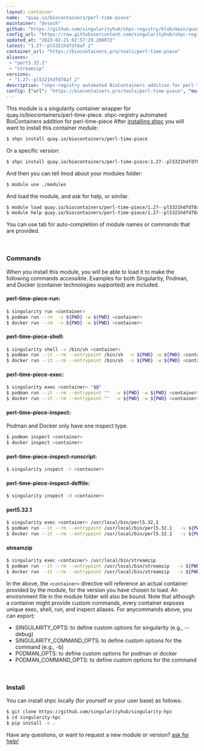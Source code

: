 ```yaml
---
layout: container
name:  "quay.io/biocontainers/perl-time-piece"
maintainer: "@vsoch"
github: "https://github.com/singularityhub/shpc-registry/blob/main/quay.io/biocontainers/perl-time-piece/container.yaml"
config_url: "https://raw.githubusercontent.com/singularityhub/shpc-registry/main/quay.io/biocontainers/perl-time-piece/container.yaml"
updated_at: "2023-02-21 02:57:29.266072"
latest: "1.27--pl5321hdfd78af_2"
container_url: "https://biocontainers.pro/tools/perl-time-piece"
aliases:
 - "perl5.32.1"
 - "streamzip"
versions:
 - "1.27--pl5321hdfd78af_2"
description: "shpc-registry automated BioContainers addition for perl-time-piece"
config: {"url": "https://biocontainers.pro/tools/perl-time-piece", "maintainer": "@vsoch", "description": "shpc-registry automated BioContainers addition for perl-time-piece", "latest": {"1.27--pl5321hdfd78af_2": "sha256:bddc8a19822f199f6af0c4236de68305c6132bcf5b9b45b908e8e0d1f90d38a9"}, "tags": {"1.27--pl5321hdfd78af_2": "sha256:bddc8a19822f199f6af0c4236de68305c6132bcf5b9b45b908e8e0d1f90d38a9"}, "docker": "quay.io/biocontainers/perl-time-piece", "aliases": {"perl5.32.1": "/usr/local/bin/perl5.32.1", "streamzip": "/usr/local/bin/streamzip"}}
---
```


This module is a singularity container wrapper for quay.io/biocontainers/perl-time-piece.
shpc-registry automated BioContainers addition for perl-time-piece
After [installing shpc](#install) you will want to install this container module:


```bash
$ shpc install quay.io/biocontainers/perl-time-piece
```

Or a specific version:

```bash
$ shpc install quay.io/biocontainers/perl-time-piece:1.27--pl5321hdfd78af_2
```

And then you can tell lmod about your modules folder:

```bash
$ module use ./modules
```

And load the module, and ask for help, or similar.

```bash
$ module load quay.io/biocontainers/perl-time-piece/1.27--pl5321hdfd78af_2
$ module help quay.io/biocontainers/perl-time-piece/1.27--pl5321hdfd78af_2
```

You can use tab for auto-completion of module names or commands that are provided.

<br>

### Commands

When you install this module, you will be able to load it to make the following commands accessible.
Examples for both Singularity, Podman, and Docker (container technologies supported) are included.

#### perl-time-piece-run:

```bash
$ singularity run <container>
$ podman run --rm  -v ${PWD} -w ${PWD} <container>
$ docker run --rm  -v ${PWD} -w ${PWD} <container>
```

#### perl-time-piece-shell:

```bash
$ singularity shell -s /bin/sh <container>
$ podman run --it --rm --entrypoint /bin/sh  -v ${PWD} -w ${PWD} <container>
$ docker run --it --rm --entrypoint /bin/sh  -v ${PWD} -w ${PWD} <container>
```

#### perl-time-piece-exec:

```bash
$ singularity exec <container> "$@"
$ podman run --it --rm --entrypoint ""  -v ${PWD} -w ${PWD} <container> "$@"
$ docker run --it --rm --entrypoint ""  -v ${PWD} -w ${PWD} <container> "$@"
```

#### perl-time-piece-inspect:

Podman and Docker only have one inspect type.

```bash
$ podman inspect <container>
$ docker inspect <container>
```

#### perl-time-piece-inspect-runscript:

```bash
$ singularity inspect -r <container>
```

#### perl-time-piece-inspect-deffile:

```bash
$ singularity inspect -d <container>
```


#### perl5.32.1

```bash
$ singularity exec <container> /usr/local/bin/perl5.32.1
$ podman run --it --rm --entrypoint /usr/local/bin/perl5.32.1   -v ${PWD} -w ${PWD} <container> -c " $@"
$ docker run --it --rm --entrypoint /usr/local/bin/perl5.32.1   -v ${PWD} -w ${PWD} <container> -c " $@"
```


#### streamzip

```bash
$ singularity exec <container> /usr/local/bin/streamzip
$ podman run --it --rm --entrypoint /usr/local/bin/streamzip   -v ${PWD} -w ${PWD} <container> -c " $@"
$ docker run --it --rm --entrypoint /usr/local/bin/streamzip   -v ${PWD} -w ${PWD} <container> -c " $@"
```



In the above, the `<container>` directive will reference an actual container provided
by the module, for the version you have chosen to load. An environment file in the
module folder will also be bound. Note that although a container
might provide custom commands, every container exposes unique exec, shell, run, and
inspect aliases. For anycommands above, you can export:

 - SINGULARITY_OPTS: to define custom options for singularity (e.g., --debug)
 - SINGULARITY_COMMAND_OPTS: to define custom options for the command (e.g., -b)
 - PODMAN_OPTS: to define custom options for podman or docker
 - PODMAN_COMMAND_OPTS: to define custom options for the command

<br>

### Install

You can install shpc locally (for yourself or your user base) as follows:

```bash
$ git clone https://github.com/singularityhub/singularity-hpc
$ cd singularity-hpc
$ pip install -e .
```

Have any questions, or want to request a new module or version? [ask for help!](https://github.com/singularityhub/singularity-hpc/issues)